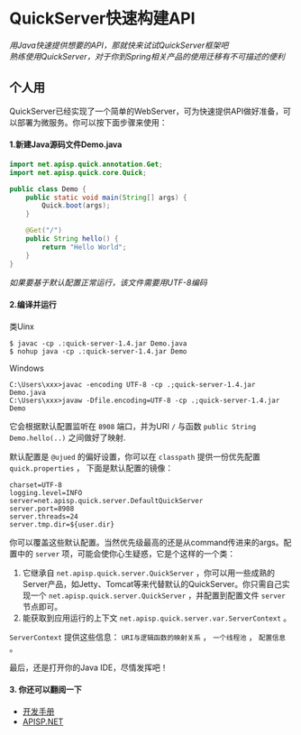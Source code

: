 # QuickServer快速构建API

*用Java快速提供想要的API，那就快来试试QuickServer框架吧*  
*熟练使用QuickServer，对于你到Spring相关产品的使用迁移有不可描述的便利*

## 个人用
QuickServer已经实现了一个简单的WebServer，可为快速提供API做好准备，可以部署为微服务。你可以按下面步骤来使用：

#### 1.新建Java源码文件Demo.java
```java
import net.apisp.quick.annotation.Get;
import net.apisp.quick.core.Quick;

public class Demo {
    public static void main(String[] args) {
        Quick.boot(args);
    }

    @Get("/")
    public String hello() {
        return "Hello World";
    }
}
```
*如果要基于默认配置正常运行，该文件需要用UTF-8编码*

#### 2.编译并运行
类Uinx
```
$ javac -cp .:quick-server-1.4.jar Demo.java
$ nohup java -cp .:quick-server-1.4.jar Demo
```

Windows
```
C:\Users\xxx>javac -encoding UTF-8 -cp .;quick-server-1.4.jar Demo.java
C:\Users\xxx>javaw -Dfile.encoding=UTF-8 -cp .;quick-server-1.4.jar Demo
```
它会根据默认配置监听在 `8908` 端口，并为URI `/` 与函数 `public String Demo.hello(..)` 之间做好了映射.

默认配置是 `@ujued` 的偏好设置，你可以在 `classpath` 提供一份优先配置 `quick.properties` ， 下面是默认配置的镜像：
```
charset=UTF-8
logging.level=INFO
server=net.apisp.quick.server.DefaultQuickServer
server.port=8908
server.threads=24
server.tmp.dir=${user.dir}
```
你可以覆盖这些默认配置。当然优先级最高的还是从command传进来的args。配置中的 `server` 项，可能会使你心生疑惑，它是个这样的一个类：

1. 它继承自 `net.apisp.quick.server.QuickServer` ，你可以用一些成熟的Server产品，如Jetty、Tomcat等来代替默认的QuickServer。你只需自己实现一个 `net.apisp.quick.server.QuickServer` ，并配置到配置文件 `server` 节点即可。
2. 能获取到应用运行的上下文 `net.apisp.quick.server.var.ServerContext` 。

`ServerContext` 提供这些信息： `URI与逻辑函数的映射关系` ， `一个线程池` ，  `配置信息` 。

最后，还是打开你的Java IDE，尽情发挥吧！

#### 3. 你还可以翻阅一下
* [开发手册](MANUAL.md)  
* [APISP.NET](https://apisp.net)